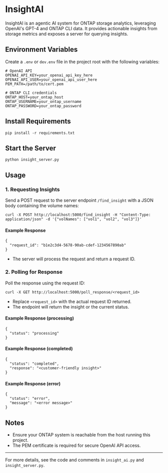 # InsightAI

InsightAI is an agentic AI system for ONTAP storage analytics, leveraging OpenAI's GPT-4 and ONTAP CLI data. It provides actionable insights from storage metrics and exposes a server for querying insights.

## Environment Variables
Create a `.env` or `dev.env` file in the project root with the following variables:

```
# OpenAI API
OPENAI_API_KEY=your_openai_api_key_here
OPENAI_API_USER=your_openai_api_user_here
PEM_PATH=/path/to/cert.pem

# ONTAP CLI credentials
ONTAP_HOST=your_ontap_host
ONTAP_USERNAME=your_ontap_username
ONTAP_PASSWORD=your_ontap_password
```

## Install Requirements
```
pip install -r requirements.txt
```

## Start the Server
```
python insight_server.py
```

## Usage

### 1. Requesting Insights
Send a POST request to the server endpoint `/find_insight` with a JSON body containing the volume names:

```
curl -X POST http://localhost:5000/find_insight -H "Content-Type: application/json" -d '{"volNames": ["vol1", "vol2", "vol3"]}'
```

#### Example Response
```
{
  "request_id": "b1e2c3d4-5678-90ab-cdef-1234567890ab"
}
```

- The server will process the request and return a request ID.

### 2. Polling for Response
Poll the response using the request ID:

```
curl -X GET http://localhost:5000/poll_response/<request_id>
```

- Replace `<request_id>` with the actual request ID returned.
- The endpoint will return the insight or the current status.

#### Example Response (processing)
```
{
  "status": "processing"
}
```

#### Example Response (completed)
```
{
  "status": "completed",
  "response": "<customer-friendly insight>"
}
```

#### Example Response (error)
```
{
  "status": "error",
  "message": "<error message>"
}
```

## Notes
- Ensure your ONTAP system is reachable from the host running this project.
- The PEM certificate is required for secure OpenAI API access.

---
For more details, see the code and comments in `insight_ai.py` and `insight_server.py`.
